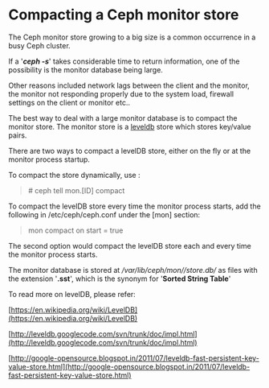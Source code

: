 # Compacting a Ceph monitor store


The Ceph monitor store growing to a big size is a common occurrence in a busy Ceph cluster.

If a '_**ceph -s**_' takes considerable time to return information, one of the possibility is the monitor database being large.

Other reasons included network lags between the client and the monitor, the monitor not responding properly due to the system load, firewall settings on the client or monitor etc..

The best way to deal with a large monitor database is to compact the monitor store. The monitor store is a [leveldb](http://leveldb.org/) store which stores key/value pairs.

There are two ways to compact a levelDB store, either on the fly or at the monitor process startup.

To compact the store dynamically, use :

> \# ceph tell mon.\[ID\] compact

To compact the levelDB store every time the monitor process starts, add the following in /etc/ceph/ceph.conf under the \[mon\] section:

> mon compact on start = true

The second option would compact the levelDB store each and every time the monitor process starts.

The monitor database is stored at _/var/lib/ceph/mon/<hostname>/store.db/_ as files with the extension '**.sst**', which is the synonym for '**Sorted String Table**'

To read more on levelDB, please refer:

[https://en.wikipedia.org/wiki/LevelDB](https://en.wikipedia.org/wiki/LevelDB)

[http://leveldb.googlecode.com/svn/trunk/doc/impl.html](http://leveldb.googlecode.com/svn/trunk/doc/impl.html)

[http://google-opensource.blogspot.in/2011/07/leveldb-fast-persistent-key-value-store.html](http://google-opensource.blogspot.in/2011/07/leveldb-fast-persistent-key-value-store.html)

